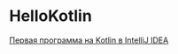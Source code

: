 # HelloKotlin
[Первая программа на Kotlin в IntelliJ IDEA](https://metanit.com/kotlin/tutorial/1.2.php)


